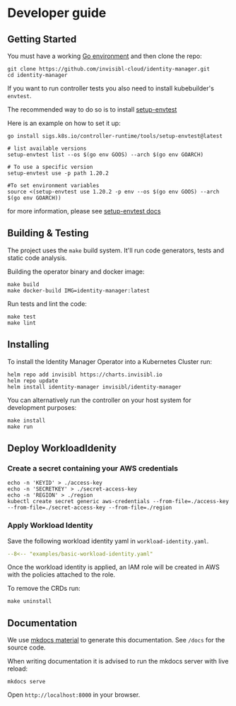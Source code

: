Developer guide
=================================================

## Getting Started

You must have a working [Go environment](https://go.dev/doc/install/) and then clone the repo:

```shell
git clone https://github.com/invisibl-cloud/identity-manager.git
cd identity-manager
```

If you want to run controller tests you also need to install kubebuilder's `envtest`.

The recommended way to do so is to install [setup-envtest](https://pkg.go.dev/sigs.k8s.io/controller-runtime/tools/setup-envtest)

Here is an example on how to set it up:

```
go install sigs.k8s.io/controller-runtime/tools/setup-envtest@latest

# list available versions
setup-envtest list --os $(go env GOOS) --arch $(go env GOARCH)

# To use a specific version
setup-envtest use -p path 1.20.2

#To set environment variables
source <(setup-envtest use 1.20.2 -p env --os $(go env GOOS) --arch $(go env GOARCH))

```

for more information, please see [setup-envtest docs](https://github.com/kubernetes-sigs/controller-runtime/tree/master/tools/setup-envtest)

## Building & Testing

The project uses the `make` build system. It'll run code generators, tests and
static code analysis.

Building the operator binary and docker image:

```shell
make build
make docker-build IMG=identity-manager:latest
```

Run tests and lint the code:
```shell
make test
make lint
```

## Installing

To install the Identity Manager Operator into a Kubernetes Cluster run:

```shell
helm repo add invisibl https://charts.invisibl.io
helm repo update
helm install identity-manager invisibl/identity-manager
```

You can alternatively run the controller on your host system for development purposes:


```shell
make install
make run
```

## Deploy WorkloadIdenity

### Create a secret containing your AWS credentials

```shell
echo -n 'KEYID' > ./access-key
echo -n 'SECRETKEY' > ./secret-access-key
echo -n 'REGION' > ./region
kubectl create secret generic aws-credentials --from-file=./access-key  --from-file=./secret-access-key --from-file=./region
```

### Apply Workload Identity

Save the following workload identity yaml in `workload-identity.yaml`.

``` yaml
--8<-- "examples/basic-workload-identity.yaml"
```

Once the workload identity is applied, an IAM role will be created in AWS with the policies attached to the role.

To remove the CRDs run:

```shell
make uninstall
```

## Documentation

We use [mkdocs material](https://squidfunk.github.io/mkdocs-material/) to generate this
documentation. See `/docs` for the source code.

When writing documentation it is advised to run the mkdocs server with live reload:

```shell
mkdocs serve
```

Open `http://localhost:8000` in your browser.
